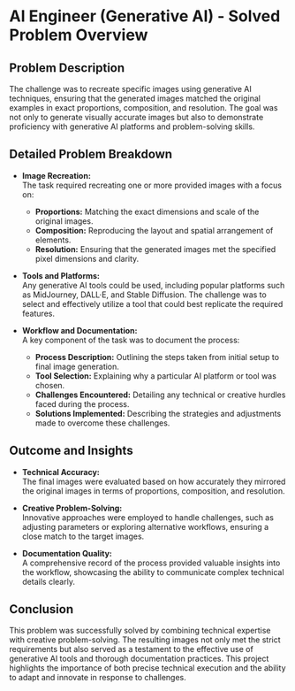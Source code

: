# AI Engineer (Generative AI) - Solved Problem Overview

## Problem Description

The challenge was to recreate specific images using generative AI techniques, ensuring that the generated images matched the original examples in exact proportions, composition, and resolution. The goal was not only to generate visually accurate images but also to demonstrate proficiency with generative AI platforms and problem-solving skills.

## Detailed Problem Breakdown

- **Image Recreation:**  
  The task required recreating one or more provided images with a focus on:
  - **Proportions:** Matching the exact dimensions and scale of the original images.
  - **Composition:** Reproducing the layout and spatial arrangement of elements.
  - **Resolution:** Ensuring that the generated images met the specified pixel dimensions and clarity.

- **Tools and Platforms:**  
  Any generative AI tools could be used, including popular platforms such as MidJourney, DALL·E, and Stable Diffusion. The challenge was to select and effectively utilize a tool that could best replicate the required features.

- **Workflow and Documentation:**  
  A key component of the task was to document the process:
  - **Process Description:** Outlining the steps taken from initial setup to final image generation.
  - **Tool Selection:** Explaining why a particular AI platform or tool was chosen.
  - **Challenges Encountered:** Detailing any technical or creative hurdles faced during the process.
  - **Solutions Implemented:** Describing the strategies and adjustments made to overcome these challenges.

## Outcome and Insights

- **Technical Accuracy:**  
  The final images were evaluated based on how accurately they mirrored the original images in terms of proportions, composition, and resolution.

- **Creative Problem-Solving:**  
  Innovative approaches were employed to handle challenges, such as adjusting parameters or exploring alternative workflows, ensuring a close match to the target images.

- **Documentation Quality:**  
  A comprehensive record of the process provided valuable insights into the workflow, showcasing the ability to communicate complex technical details clearly.

## Conclusion

This problem was successfully solved by combining technical expertise with creative problem-solving. The resulting images not only met the strict requirements but also served as a testament to the effective use of generative AI tools and thorough documentation practices. This project highlights the importance of both precise technical execution and the ability to adapt and innovate in response to challenges.
